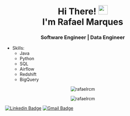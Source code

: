 <h1 align="center">Hi There! <img src="https://raw.githubusercontent.com/kaueMarques/kaueMarques/master/hi.gif" width="30px"> <br>I'm Rafael Marques</h1>
<h3 align="center">Software Engineer | Data Engineer</h3>

- Skills:
  - Java
  - Python
  - SQL
  - Airflow
  - Redshift
  - BigQuery

<p align="center">
<img  src="https://github-readme-stats.vercel.app/api/top-langs/?username=rafaelrcm&theme=radical&layout=compact" alt="rafaelrcm"/>
</p>

<p align="center">
<img  src="https://github-readme-stats.vercel.app/api?username=rafaelrcm&theme=radical&show_icons=true" alt="rafaelrcm"/> 
</p>


[![Linkedin Badge](https://img.shields.io/badge/-Rafael-blue?style=flat-square&logo=Linkedin&logoColor=white&link=https://www.linkedin.com/in/rafaeldechristo/)](https://www.linkedin.com/in/rafaeldechristo/) 
[![Gmail Badge](https://img.shields.io/badge/-rafaeldechristo@gmail.com-c14438?style=flat-square&logo=Gmail&logoColor=white&link=mailto:rafaeldechristo@gmail.com)](mailto:rafaeldechristo@gmail.com)
